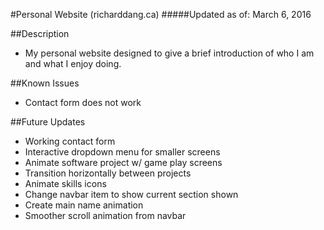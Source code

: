 #Personal Website (richarddang.ca)
#####Updated as of: March 6, 2016

##Description
* My personal website designed to give a brief introduction of who I am and what I enjoy doing. 

##Known Issues
* Contact form does not work

##Future Updates
* Working contact form
* Interactive dropdown menu for smaller screens
* Animate software project w/ game play screens
* Transition horizontally between projects
* Animate skills icons
* Change navbar item to show current section shown
* Create main name animation
* Smoother scroll animation from navbar
